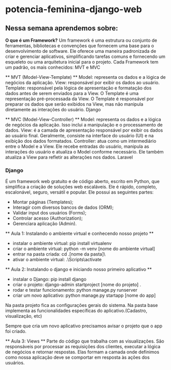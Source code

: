 # potencia-feminina-django-web

## Nessa semana aprendemos sobre:

**O que é um Framework?**
Um framework é uma estrutura ou conjunto de ferramentas, bibliotecas e convenções que fornecem uma base para o desenvolvimento de software. Ele oferece uma maneira padronizada de criar e gerenciar aplicativos, simplificando tarefas comuns e fornecendo um esqueleto ou uma arquitetura inicial para o projeto.
Cada Framework tem um padrão, os mais conhecidos: MVT e MVC

** MVT (Model-View-Template) **
Model: representa os dados e a lógica de negócios da aplicação.
View: responsável por exibir os dados ao usuário.
Template: responsável pela lógica de apresentação e formatação dos dados antes de serem enviados para a View. O Template é uma representação pré-processada da View.
O Template é responsável por preparar os dados que serão exibidos na View, mas não manipula diretamente as interações do usuário.
Django

** MVC (Model-View-Controller) **
Model: representa os dados e a lógica de negócios da aplicação. Isso inclui a manipulação e o processamento de dados.
View: é a camada de apresentação responsável por exibir os dados ao usuário final. Geralmente, consiste na interface do usuário (UI) e na exibição dos dados formatados.
Controller: atua como um intermediário entre o Model e a View. Ele recebe entradas do usuário, manipula as interações do usuário e atualiza o Model conforme necessário. Ele também atualiza a View para refletir as alterações nos dados.
Laravel

### Django

É um framework web gratuito e de código aberto, escrito em Python, que simplifica a criação de soluções web escaláveis.
Ele é rápido, completo, escalonável, seguro, versátil e popular.
Ele possui as seguintes partes:

- Montar páginas (Templates);
- Interagir com diversos bancos de dados (ORM);
- Validar input dos usuários (Forms);
- Controlar acesso (Authorization);
- Gerenciara aplicação (Admin).

** Aula 1: Instalando o ambiente virtual e conhecendo nosso projeto **

- instalar o ambiente virtual: pip install virtualenv
- criar o ambiente virtual: python -m venv [nome do ambiente virtual]
- entrar na pasta criada: cd .\[nome da pasta]\
- ativar o ambiente virtual: .\Scripts\activate

** Aula 2: Instalando o django e iniciando nosso primeiro aplicativo **

- instalar o Django: pip install django
- criar o projeto: django-admin startproject [nome do projeto] .
- rodar e testar funcionamento: python manage.py runserver
- criar um novo aplicativo: python manage.py startapp [nome do app]

Na pasta projeto fica as configurações gerais do sistema.
Na pasta base implementa as funcionalidades específicas do aplicativo.(Cadastro, visualização, etc)

Sempre que cria um novo aplicativo precisamos avisar o projeto que o app foi criado.

** Aula 3: Views **
Parte do código que trabalha com as visualizações.
São responsáveis por processar as requisições dos clientes, executar a lógica de negócios e retornar respostas. Elas formam a camada onde definimos como nossa aplicação deve se comportar em resposta às ações dos usuários. 